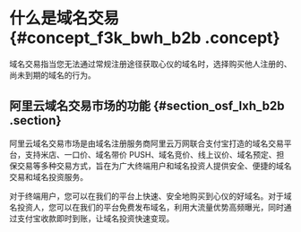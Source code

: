 # 什么是域名交易 {#concept_f3k_bwh_b2b .concept}

域名交易指当您无法通过常规注册途径获取心仪的域名时，选择购买他人注册的、尚未到期的域名的行为。

## 阿里云域名交易市场的功能 {#section_osf_lxh_b2b .section}

阿里云域名交易市场是由域名注册服务商阿里云万网联合支付宝打造的域名交易平台，支持米店、一口价、域名带价 PUSH、域名竞价、线上议价、域名预定、担保交易等多种交易方式，旨在为广大终端用户和域名投资人提供安全、便捷的域名交易和域名投资服务。

对于终端用户，您可以在我们的平台上快速、安全地购买到心仪的好域名。对于域名投资人，您可以在我们的平台免费发布域名，利用大流量优势高频曝光，同时通过支付宝收款即时到账，让域名投资快速变现。

